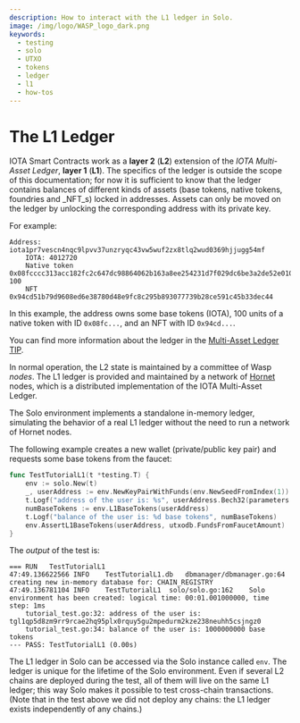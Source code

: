 ```yaml
---
description: How to interact with the L1 ledger in Solo.
image: /img/logo/WASP_logo_dark.png
keywords:
  - testing
  - solo
  - UTXO
  - tokens
  - ledger
  - l1
  - how-tos
---
```


# The L1 Ledger

IOTA Smart Contracts work as a **layer 2** (**L2**) extension of the _IOTA Multi-Asset Ledger_, **layer 1** (**L1**).
The specifics of the ledger is outside the scope of this documentation; for now it is sufficient to know that the ledger
contains balances of different kinds of assets (base tokens, native tokens, foundries and _NFT_s) locked in addresses.
Assets can only be moved on the ledger by unlocking the corresponding address with its private key.

For example:

```log
Address: iota1pr7vescn4nqc9lpvv37unzryqc43vw5wuf2zx8tlq2wud0369hjjugg54mf
    IOTA: 4012720
	Native token 0x08fcccc313acc182fc2c647dc98864062b163a8ee254231d7f029dc6be3a2de52e0100000000: 100
	NFT 0x94cd51b79d9608ed6e38780d48e9fc8c295b893077739b28ce591c45b33dec44
```

In this example, the address owns some base tokens (IOTA), 100 units of a native token with ID `0x08fc...`, and an NFT
with ID `0x94cd...`.

You can find more information about the ledger in the
[Multi-Asset Ledger TIP](https://github.com/lzpap/tips/blob/master/tips/TIP-0018/tip-0018.md).

In normal operation, the L2 state is maintained by a committee of Wasp _nodes_. The L1 ledger is provided and
maintained by a network of [Hornet](https://github.com/iotaledger/hornet) nodes, which is a distributed implementation
of the IOTA Multi-Asset Ledger.

The Solo environment implements a standalone in-memory ledger, simulating the behavior of a real L1 ledger without the
need to run a network of Hornet nodes.

The following example creates a new wallet (private/public key pair) and requests some base tokens from the faucet:

```go
func TestTutorialL1(t *testing.T) {
	env := solo.New(t)
	_, userAddress := env.NewKeyPairWithFunds(env.NewSeedFromIndex(1))
	t.Logf("address of the user is: %s", userAddress.Bech32(parameters.L1.Protocol.Bech32HRP))
	numBaseTokens := env.L1BaseTokens(userAddress)
	t.Logf("balance of the user is: %d base tokens", numBaseTokens)
	env.AssertL1BaseTokens(userAddress, utxodb.FundsFromFaucetAmount)
}
```

The _output_ of the test is:

```log
=== RUN   TestTutorialL1
47:49.136622566	INFO	TestTutorialL1.db	dbmanager/dbmanager.go:64	creating new in-memory database for: CHAIN_REGISTRY
47:49.136781104	INFO	TestTutorialL1	solo/solo.go:162	Solo environment has been created: logical time: 00:01.001000000, time step: 1ms
    tutorial_test.go:32: address of the user is: tgl1qp5d8zm9rr9rcae2hq95plx0rquy5gu2mpedurm2kze238neuhh5csjngz0
    tutorial_test.go:34: balance of the user is: 1000000000 base tokens
--- PASS: TestTutorialL1 (0.00s)
```

The L1 ledger in Solo can be accessed via the Solo instance called `env`.
The ledger is unique for the lifetime of the Solo environment.
Even if several L2 chains are deployed during the test, all of them will live on the same L1 ledger; this way Solo makes
it possible to test cross-chain transactions.
(Note that in the test above we did not deploy any chains: the L1 ledger exists independently of any chains.)
